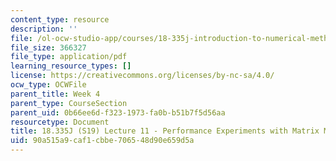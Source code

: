 ```yaml
---
content_type: resource
description: ''
file: /ol-ocw-studio-app/courses/18-335j-introduction-to-numerical-methods-spring-2019/90a515a9caf1cbbe706548d90e659d5a_MIT18_335JS19_lec11.pdf
file_size: 366327
file_type: application/pdf
learning_resource_types: []
license: https://creativecommons.org/licenses/by-nc-sa/4.0/
ocw_type: OCWFile
parent_title: Week 4
parent_type: CourseSection
parent_uid: 0b66ee6d-f323-1973-fa0b-b51b7f5d56aa
resourcetype: Document
title: 18.335J (S19) Lecture 11 - Performance Experiments with Matrix Multiplication
uid: 90a515a9-caf1-cbbe-7065-48d90e659d5a
---
```

